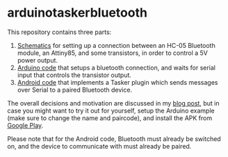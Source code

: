 # arduinotaskerbluetooth

This repository contains three parts:

1. [Schematics](schematics) for setting up a connection between an HC-05 Bluetooth module, an Attiny85, and some transistors, in order to control a 5V power output.
2. [Arduino code](arduino_bluetooth_switch) that setups a bluetooth connection, and waits for serial input that controls the transistor output.
3. [Android code](BluetoothSerialfromTasker) that implements a Tasker plugin which sends messages over Serial to a paired Bluetooth device.


The overall decisions and motivation are discussed in my [blog post](https://ilias.giechaskiel.com/posts/bluetooth_serial/index.html), but in case you might want to try it out for yourself, setup the Arduino example (make sure to change the name and paircode), and install the APK from [Google Play](https://play.google.com/store/apps/details?id=com.giechaskiel.ilias.bluetoothserialfromtasker). 

Please note that for the Android code, Bluetooth must already be switched on, and the device to communicate with must already be paired.
